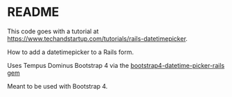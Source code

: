 # README

This code goes with a tutorial at <a href="techandstartup.com/tutorials/rails-datetimepicker">https://www.techandstartup.com/tutorials/rails-datetimepicker</a>.

How to add a datetimepicker to a Rails form.

Uses Tempus Dominus Bootstrap 4 via the <a href="https://github.com/Bialogs/bootstrap4-datetime-picker-rails">bootstrap4-datetime-picker-rails gem</a>

Meant to be used with Bootstrap 4.
